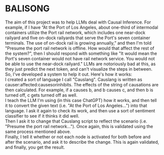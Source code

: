 # BALISONG
The aim of this project was to help LLMs deal with Causal Inference. For example, if I have “At the Port of Los Angeles, about one-third of intermodal containers utilize the Port rail network, which includes one near-dock railyard and five on-dock railyards that serve the Port's seven container terminals. The use of on-dock rail is growing annually,” and then I'm told "Presume the port rail network is offline. How would that affect the rest of the system?", then I should respond with something like "It would mean the Port's seven container would not have rail network service. You would not be able to use the near-dock railyard." LLMs are notoriously bad at this, as they just predict the next token, and can't visualize the steps in between. So, I've developed a system to help it out. Here's how it works:  
I created a sort of language I call "Causlang". Causlang is written as causer:affected:causesorinhibits. The effects of the string of causations are then calculated. For example, if a causes b, and b causes c, and then b is turned off, c gets turned off as well.  
I teach the LLM I'm using (in this case ChatGPT) how it works, and then tell it to convert the given text (i.e. "At the Port of Los Angeles...") into that language. I ask it again to check its work, and then use a sort of sentiment classifier to see if it thinks it did well.  
Then I ask it to change that Causlang script to reflect the scenario (i.e. "Presume the port rail network..."). Once again, this is validated using the same process mentioned above.  
Finally, I tell it whether or not each node is activated for both before and after the scenario, and ask it to describe the change. This is again validated, and finally, you get the result.

